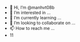 - 👋 Hi, I’m @manhvt08b
- 👀 I’m interested in ...
- 🌱 I’m currently learning ...
- 💞️ I’m looking to collaborate on ...
- 📫 How to reach me ...
- 11
<!---
manhvt08b/manhvt08b is a ✨ special ✨ repository because its `README.md` (this file) appears on your GitHub profile.
You can click the Preview link to take a look at your changes.
--->
